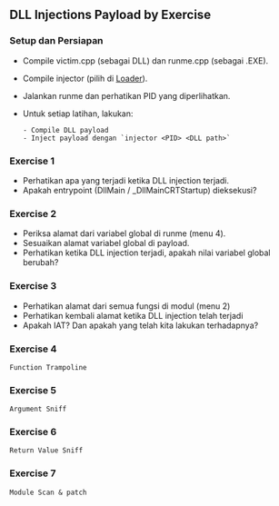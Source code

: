 DLL Injections Payload by Exercise
----

### Setup dan Persiapan

* Compile victim.cpp (sebagai DLL) dan runme.cpp (sebagai .EXE).
* Compile injector (pilih di [Loader](../Loader)).
* Jalankan runme dan perhatikan PID yang diperlihatkan.
* Untuk setiap latihan, lakukan:

      - Compile DLL payload
      - Inject payload dengan `injector <PID> <DLL path>`


### Exercise 1

- Perhatikan apa yang terjadi ketika DLL injection terjadi.
- Apakah entrypoint (DllMain / _DllMainCRTStartup) dieksekusi?

### Exercise 2

- Periksa alamat dari variabel global di runme (menu 4).
- Sesuaikan alamat variabel global di payload.
- Perhatikan ketika DLL injection terjadi, apakah nilai variabel global berubah?

### Exercise 3

- Perhatikan alamat dari semua fungsi di modul (menu 2)
- Perhatikan kembali alamat ketika DLL injection telah terjadi
- Apakah IAT? Dan apakah yang telah kita lakukan terhadapnya?

### Exercise 4

```Function Trampoline```

### Exercise 5

```Argument Sniff```

### Exercise 6

```Return Value Sniff```

### Exercise 7

```Module Scan & patch```
